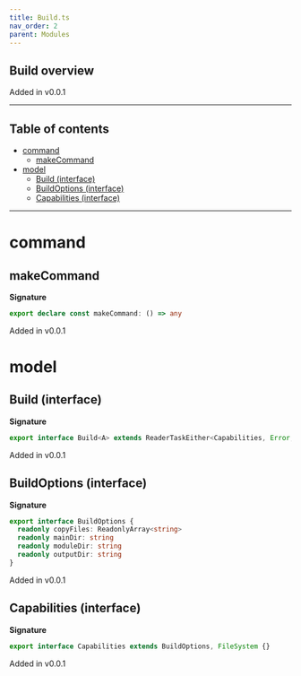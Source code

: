 ```yaml
---
title: Build.ts
nav_order: 2
parent: Modules
---
```


## Build overview

Added in v0.0.1

---

<h2 class="text-delta">Table of contents</h2>

- [command](#command)
  - [makeCommand](#makecommand)
- [model](#model)
  - [Build (interface)](#build-interface)
  - [BuildOptions (interface)](#buildoptions-interface)
  - [Capabilities (interface)](#capabilities-interface)

---

# command

## makeCommand

**Signature**

```ts
export declare const makeCommand: () => any
```

Added in v0.0.1

# model

## Build (interface)

**Signature**

```ts
export interface Build<A> extends ReaderTaskEither<Capabilities, Error, A> {}
```

Added in v0.0.1

## BuildOptions (interface)

**Signature**

```ts
export interface BuildOptions {
  readonly copyFiles: ReadonlyArray<string>
  readonly mainDir: string
  readonly moduleDir: string
  readonly outputDir: string
}
```

Added in v0.0.1

## Capabilities (interface)

**Signature**

```ts
export interface Capabilities extends BuildOptions, FileSystem {}
```

Added in v0.0.1
